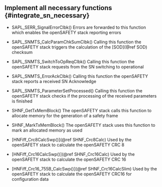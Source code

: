 Implement all necessary functions {#integrate_sn_necessary}
---------------------------------

- SAPL_SERR_SignalErrorClbk()  Errors are forwarded to this function which enables the openSAFETY stack reporting errors 

- SAPL_SNMTS_CalcParamChkSumClbk()  Calling this function the openSAFETY stack triggers the calculation of the [SOD](@ref SOD) checksum 

- SAPL_SNMTS_SwitchToOpReqClbk()  Calling this function the openSAFETY stack requests from the SN switching to operational 

- SAPL_SNMTS_ErrorAckClbk()  Calling this function the openSAFETY stack reports a received SN Acknowledge 

- SAPL_SNMTS_ParameterSetProcessed()  Calling this function the openSAFETY stack checks if the processing of the received parameters is finished 

- SHNF_GetTxMemBlock()  The openSAFETY stack calls this function to allocate memory for the generation of a safety frame 

- SHNF_MarkTxMemBlock()  The openSAFETY stack uses this function to mark an allocated memory as used 

- [HNFiff_Crc8CalcSwp()](@ref SHNF_Crc8Calc)  Used by the openSAFETY stack to calculate the openSAFETY CRC 8  

- [HNFiff_Crc16CalcSwp()](@ref SHNF_Crc16Calc)  Used by the openSAFETY stack to calculate the openSAFETY CRC 16 

- [HNFiff_Crc16_755B_CalcSwp()](@ref SHNF_Crc16CalcSlim)  Used by the openSAFETY stack to calculate the openSAFETY CRC16 for configuration data 

